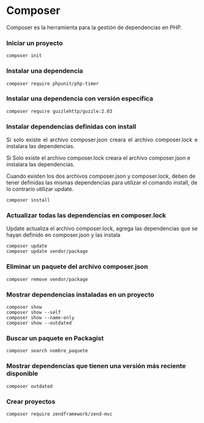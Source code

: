 # Composer

<p align="justify">Composer es la herramienta para la gestión de dependencias en PHP.</p>

### Iniciar un proyecto

```
composer init
```

### Instalar una dependencia

```
composer require phpunit/php-timer
```

### Instalar una dependencia con versión específica

```
composer require guzzlehttp/guzzle:2.03
```

### Instalar dependencias definidas con install
<p align="justify">Si solo existe el archivo composer.json creara el archivo composer.lock e instalara las dependencias.

Si Solo existe el archivo composer.lock creara el archivo composer.json e instalara las dependencias.

Cuando existen los dos archivos composer.json y composer.lock, deben de tener definidas las mismas dependencias para utilizar el comando install, de lo contrario utilizar update.
</p>

```
composer install
```

### Actualizar todas las dependencias en composer.lock
<p align="justify">Update actualiza el archivo composer.lock, agrega las dependencias que se hayan definido en composer.json y las instala</p>


```
composer update
composer update vendor/package
```

### Eliminar un paquete del archivo composer.json

```
composer remove vendor/package
```

### Mostrar dependencias instaladas en un proyecto

```
composer show
composer show --self 
composer show --name-only
composer show --outdated
```

### Buscar un paquete en Packagist

```
composer search nombre_paquete
```

### Mostrar dependencias que tienen una versión más reciente disponible

```
composer outdated
```

### Crear proyectos

```
composer require zendframework/zend-mvc
```